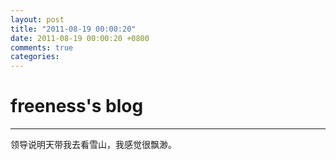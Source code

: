 ```yaml
---
layout: post
title: "2011-08-19 00:00:20"
date: 2011-08-19 00:00:20 +0800
comments: true
categories: 
---
```


# freeness's blog

----------

>
领导说明天带我去看雪山，我感觉很飘渺。